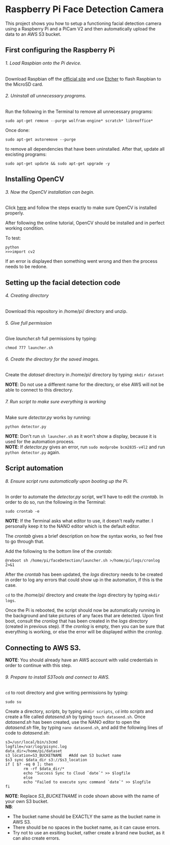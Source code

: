 # Raspberry Pi Face Detection Camera
This project shows you how to setup a functioning facial detection camera using a Raspberry Pi and a PiCam V2 and then automatically upload the data to an AWS S3 bucket.


## First configuring the Raspberry Pi
###### 1. Load Raspbian onto the Pi device.
Download Raspbian off the [official site](https://www.raspberrypi.org/downloads/) and use [Etcher](https://www.balena.io/etcher/) to flash Raspbian to the MicroSD card.

###### 2. Uninstall all unnecessary programs.
Run the following in the Terminal to remove all unnecessary programs:
```
sudo apt-get remove --purge wolfram-engine* scratch* libreoffice*
```
Once done:
```
sudo apt-get autoremove --purge
```
to remove all dependencies that have been uninstalled. After that, update all excisting programs:
```
sudo apt-get update && sudo apt-get upgrade -y
```

## Installing OpenCV
###### 3. Now the OpenCV installation can begin.
Click [here](https://www.pyimagesearch.com/2017/09/04/raspbian-stretch-install-opencv-3-python-on-your-raspberry-pi/) and follow the steps exactly to make sure OpenCV is installed properly.

After following the online tutorial, OpenCV should be installed and in perfect working condition.

To test:
```
python
>>>import cv2
```
If an error is displayed then something went wrong and then the process needs to be redone.

## Setting up the facial detection code
###### 4. Creating directory
Download this repository in /home/pi/ directory and unzip.

###### 5. Give full permission
Give *launcher.sh* full permissions by typing:
```
chmod 777 launcher.sh
```

###### 6. Create the directory for the saved images.
Create the *dataset* directory in /home/pi/ directory by typing: ```mkdir dataset```

**NOTE**: Do not use a different name for the directory, or else AWS will not be able to connect to this directory.

###### 7. Run script to make sure everything is working
Make sure *detector.py* works by running:
```
python detector.py
```

**NOTE**: Don't run ```sh launcher.sh``` as it won't show a display, because it is used for the automation process.<br>
**NOTE**: If *detector.py* gives an error, run ```sudo modprobe bcm2835-v4l2``` and run ```python detector.py``` again.

## Script automation
###### 8. Ensure script runs automatically upon booting up the Pi.
In order to automate the *detector.py* script, we'll have to edit the *crontab*. In order to do so, run the following in the Terminal:
```
sudo crontab -e
```
**NOTE**: If the Terminal asks what editor to use, it doesn't really matter. I personally keep it to the NANO editor which is the default editor.

The *crontab* gives a brief description on how the syntax works, so feel free to go through that.

Add the following to the bottom line of the *crontab*:
```
@reboot sh /home/pi/faceDetection/launcher.sh >/home/pi/logs/cronlog 2>&1
```

After the *crontab* has been updated, the *logs* directory needs to be created in order to log any errors that could show up in the automation, if this is the case.

```cd``` to the /home/pi/ directory and create the *logs* directory by typing ```mkdir logs```.

Once the Pi is rebooted, the script should now be automatically running in the background and take pictures of any faces that are detected. Upon first boot, consult the *cronlog* that has been created in the *logs* directory (created in previous step). If the *cronlog* is empty, then you can be sure that everything is working, or else the error will be displayed within the *cronlog*.

## Connecting to AWS S3.
**NOTE**: You should already have an AWS account with valid credentials in order to continue with this step.

###### 9. Prepare to install S3Tools and connect to AWS.
```cd``` to root directory and give writing permissions by typing:
```
sudo su
```

Create a directory, *scripts*, by typing ```mkdir scripts```, ```cd``` into *scripts* and create a file called *datasend.sh* by typing ```touch datasend.sh```. Once *datasend.sh* has been created, use the NANO editor to open the *datasend.sh* file, by typing ```nano datasend.sh```, and add the following lines of code to *datasend.sh*:
```
s3=/usr/local/bin/s3cmd
logfile=/var/log/pisync.log
data_dir=/home/pi/dataset
s3_location=S3_BUCKETNAME   #Add own S3 bucket name
$s3 sync $data_dir s3://$s3_location
if [ $? -eq 0 ]; then
     	rm -rf $data_dir/*
        echo "Success Sync to Cloud `date`" >> $logfile
        else
        echo "Failed to execute sync command `date`" >> $logfile
fi
```
**NOTE**: Replace *S3_BUCKETNAME* in code shown above with the name of your own S3 bucket.<br>
**NB**:  

* The bucket name should be EXACTLY the same as the bucket name in AWS S3.
* There should be no spaces in the bucket name, as it can cause errors.
* Try not to use an exsiting bucket, rather create a brand new bucket, as it can also create errors.
